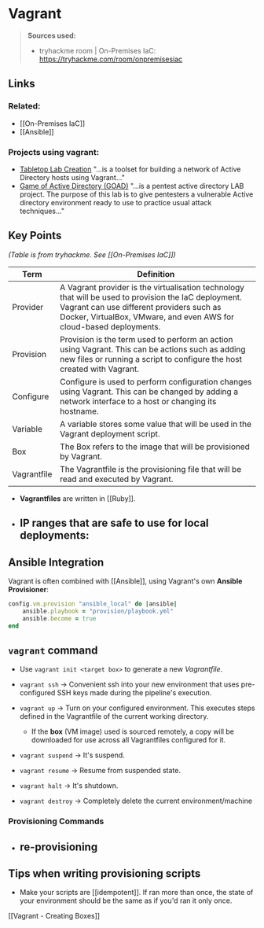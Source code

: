 # Vagrant
> **Sources used:**
> - tryhackme room | On-Premises IaC: https://tryhackme.com/room/onpremisesiac

## Links

### Related:
- [[On-Premises IaC]]
- [[Ansible]]

### Projects using vagrant:
- [Tabletop Lab Creation](https://github.com/MWR-CyberSec/tabletop-lab-creation) "...is a toolset for building a network of Active Directory hosts using Vagrant..."
- [Game of Active Directory (GOAD)](https://github.com/Orange-Cyberdefense/GOAD) "...is a pentest active directory LAB project. The purpose of this lab is to give pentesters a vulnerable Active directory environment ready to use to practice usual attack techniques..."

## Key Points
*(Table is from tryhackme. See [[On-Premises IaC]])*

| Term        | Definition                                                                                                                                                                                                               |
| ----------- | ------------------------------------------------------------------------------------------------------------------------------------------------------------------------------------------------------------------------ |
| Provider    | A Vagrant provider is the virtualisation technology that will be used to provision the IaC deployment. Vagrant can use different providers such as Docker, VirtualBox, VMware, and even AWS for cloud-based deployments. |
| Provision   | Provision is the term used to perform an action using Vagrant. This can be actions such as adding new files or running a script to configure the host created with Vagrant.                                              |
| Configure   | Configure is used to perform configuration changes using Vagrant. This can be changed by adding a network interface to a host or changing its hostname.                                                                  |
| Variable    | A variable stores some value that will be used in the Vagrant deployment script.                                                                                                                                         |
| Box         | The Box refers to the image that will be provisioned by Vagrant.                                                                                                                                                         |
| Vagrantfile | The Vagrantfile is the provisioning file that will be read and executed by Vagrant.                                                                                                                                      |

- **Vagrantfiles** are written in [[Ruby]].
- IP ranges that are safe to use for local deployments:
	- 

## Ansible Integration
Vagrant is often combined with [[Ansible]], using Vagrant's own **Ansible Provisioner**:

```ruby
config.vm.provision "ansible_local" do |ansible|
    ansible.playbook = "provision/playbook.yml"
    ansible.become = true
end
```



## `vagrant` command

- Use `vagrant init <target box>` to generate a new *Vagrantfile*.


- `vagrant ssh` → Convenient ssh into your new environment that uses pre-configured SSH keys made during the pipeline's execution.

- `vagrant up` → Turn on your configured environment. This executes steps defined in the Vagrantfile of the current working directory.
	- If the **box** (VM image) used is sourced remotely, a copy will be downloaded for use across all Vagrantfiles configured for it.
- `vagrant suspend` → It's suspend.
- `vagrant resume` → Resume from suspended state.
- `vagrant halt` → It's shutdown.
- `vagrant destroy` → Completely delete the current environment/machine

### Provisioning Commands
- re-provisioning
	- 

## Tips when writing provisioning scripts
- Make your scripts are [[idempotent]]. If ran more than once, the state of your environment should be the same as if you'd ran it only once.

[[Vagrant - Creating Boxes]]
